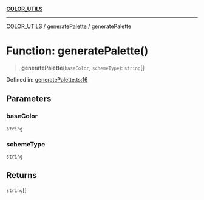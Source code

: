 [**COLOR_UTILS**](../../README.md)

***

[COLOR_UTILS](../../README.md) / [generatePalette](../README.md) / generatePalette

# Function: generatePalette()

> **generatePalette**(`baseColor`, `schemeType`): `string`[]

Defined in: [generatePalette.ts:16](https://github.com/dailker/everyutil/blob/0531b9744e97cf76b2fb0fb9c6a72c61ec9e2b23/src/color/generatePalette.ts#L16)

## Parameters

### baseColor

`string`

### schemeType

`string`

## Returns

`string`[]
